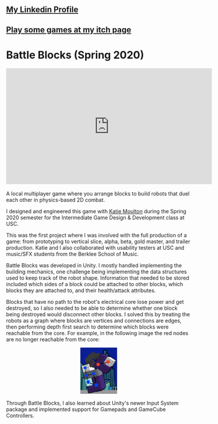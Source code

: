 ## [My Linkedin Profile](https://www.linkedin.com/in/juliankida/)

## [Play some games at my itch page](https://julian-kida.itch.io/)

# Battle Blocks (Spring 2020)

<iframe width="560" height="315" src="http://www.youtube.com/embed/6rH1WSwHxZM" frameborder="0" allow="autoplay; encrypted-media" allowfullscreen></iframe>

A local multiplayer game where you arrange blocks to build robots that duel each other in physics-based 2D combat.

I designed and engineered this game with [Katie Moulton](https://katiemoulton.itch.io/) during the Spring 2020 semester for the Intermediate Game Design & Development class at USC.

This was the first project where I was involved with the full production of a game: from prototyping to vertical slice, alpha, beta, gold master, and trailer production. Katie and I also collaborated with usability testers at USC and music/SFX students from the Berklee School of Music. 

Battle Blocks was developed in Unity. I mostly handled implementing the building mechanics, one challenge being implementing the data structures used to keep track of the robot shape. Information that needed to be stored included which sides of a block could be attached to other blocks, which blocks they are attached to, and their health/attack attributes. 

Blocks that have no path to the robot's electrical core lose power and get destroyed, so I also needed to be able to determine whether one block being destroyed would disconnect other blocks. I solved this by treating the robots as a graph where blocks are vertices and connections are edges, then performing depth first search to determine which blocks were reachable from the core. For example, in the following image the red nodes are no longer reachable from the core:

<div style="text-align: center"><img src="battle_blocks_graph.png" width=20% height=20%></div>

Through Battle Blocks, I also learned about Unity's newer Input System package and implemented support for Gamepads and GameCube Controllers.
